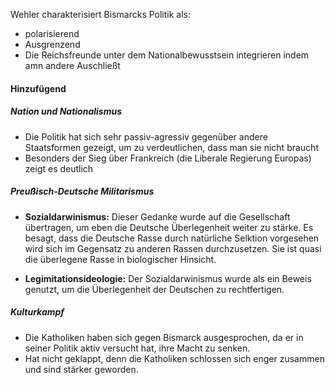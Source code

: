 Wehler charakterisiert Bismarcks Politik als:
- polarisierend 
- Ausgrenzend 
- Die Reichsfreunde unter dem Nationalbewusstsein integrieren indem amn andere Auschließt


#### Hinzufügend 
##### Nation und Nationalismus
- Die Politik hat sich sehr passiv-agressiv gegenüber andere Staatsformen gezeigt, um zu verdeutlichen, dass man sie nicht braucht 
- Besonders der Sieg über Frankreich (die Liberale Regierung Europas) zeigt es deutlich

##### Preußisch-Deutsche Militarismus 
- **Sozialdarwinismus:**
	  Dieser Gedanke wurde auf die Gesellschaft übertragen, um eben die Deutsche Überlegenheit weiter zu stärke. Es besagt, dass die Deutsche Rasse durch natürliche Selktion vorgesehen wird sich im Gegensatz zu anderen Rassen durchzusetzen.  Sie ist quasi die überlegene Rasse in biologischer Hinsicht. 
	  

- **Legimitationsideologie:**
	  Der Sozialdarwinismus wurde als ein Beweis genutzt, um die Überlegenheit der Deutschen zu rechtfertigen. 
	  

##### Kulturkampf
- Die Katholiken haben sich gegen Bismarck ausgesprochen, da er in seiner Politik aktiv versucht hat, ihre Macht zu senken.
- Hat nicht geklappt, denn die Katholiken schlossen sich enger zusammen und sind stärker geworden. 

